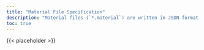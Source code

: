 ```yaml
---
title: "Material File Specification"
description: "Material files (`*.material`) are written in JSON format and contain the following elements."
toc: true
---
```


{{< placeholder >}}